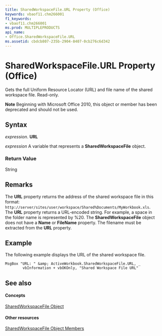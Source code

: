 ```yaml
---
title: SharedWorkspaceFile.URL Property (Office)
keywords: vbaof11.chm266001
f1_keywords:
- vbaof11.chm266001
ms.prod: MULTIPLEPRODUCTS
api_name:
- Office.SharedWorkspaceFile.URL
ms.assetid: cbdcb807-235b-2904-8407-0cb276c6d342
---
```



# SharedWorkspaceFile.URL Property (Office)

Gets the full Uniform Resource Locator (URL) and file name of the shared workspace file. Read-only.


 **Note**  Beginning with Microsoft Office 2010, this object or member has been deprecated and should not be used.


## Syntax

 _expression_. **URL**

 _expression_ A variable that represents a **SharedWorkspaceFile** object.


### Return Value

String


## Remarks

The  **URL** property returns the address of the shared workspace file in this format: `http://server/sites/user/workspace/Shared%Documents/MyWorkbook.xls`. The  **URL** property returns a URL-encoded string. For example, a space in the folder name is represented by %20. The **SharedWorkspaceFile** object does not have a **Name** or **FileName** property. The filename must be extracted from the **URL** property.


## Example

The following example displays the URL of the shared workspace file.


```
MsgBox "URL: " &amp; ActiveWorkbook.SharedWorkspaceFile.URL, _ 
        vbInformation + vbOKOnly, "Shared Workspace File URL"
```


## See also


#### Concepts


[SharedWorkspaceFile Object](sharedworkspacefile-object-office.md)
#### Other resources


[SharedWorkspaceFile Object Members](sharedworkspacefile-members-office.md)

